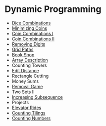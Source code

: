 # Dynamic Programming
 - [Dice Combinations](DiceCombinations.cpp)
 - [Minimizing Coins](MinimizingCoins.cpp)
 - [Coin Combinations I](CoinCombinationsI.cpp)
 - [Coin Combinations II](CoinCombinationsII.cpp)
 - [Removing Digits](RemovingDigits.cpp)
 - [Grid Paths](GridPaths.cpp)
 - [Book Shop](BookShop.cpp)
 - [Array Description](ArrayDescription.cpp)
 - Counting Towers
 - [Edit Distance](EditDistance.cpp)
 - Rectangle Cutting
 - Money Sums
 - [Removal Game](RemovalGame.cpp)
 - Two Sets II
 - [Increasing Subsequence](IncreasingSubsequence.cpp)
 - Projects
 - [Elevator Rides](ElevatorRides.cpp)
 - [Counting Tilings](CountingTilings.cpp)
 - [Counting Numbers](CountingNumbers.cpp)
